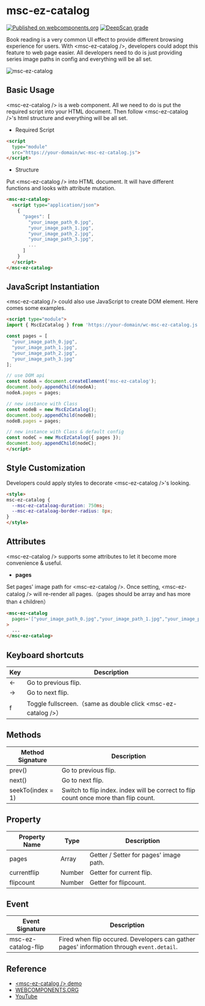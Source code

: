 # msc-ez-catalog

[![Published on webcomponents.org](https://img.shields.io/badge/webcomponents.org-published-blue.svg)](https://www.webcomponents.org/element/msc-ez-catalog) [![DeepScan grade](https://deepscan.io/api/teams/16372/projects/26551/branches/847170/badge/grade.svg)](https://deepscan.io/dashboard#view=project&tid=16372&pid=26551&bid=847170)

Book reading is a very common UI effect to provide different browsing experience for users. With &lt;msc-ez-catalog />, developers could adopt this feature to web page easier. All developers need to do is just providing series image paths in config and everything will be all set.

![msc-ez-catalog](https://github.com/meistudioli/msc-ez-catalog/assets/10822546/6412ea26-06f9-48e0-b65b-2c1d23da7cf8)

## Basic Usage

&lt;msc-ez-catalog /> is a web component. All we need to do is put the required script into your HTML document. Then follow &lt;msc-ez-catalog />'s html structure and everything will be all set.

- Required Script

```html
<script
  type="module"
  src="https://your-domain/wc-msc-ez-catalog.js">        
</script>
```

- Structure

Put &lt;msc-ez-catalog /> into HTML document. It will have different functions and looks with attribute mutation.

```html
<msc-ez-catalog>
  <script type="application/json">
    {
      "pages": [
        "your_image_path_0.jpg",
        "your_image_path_1.jpg",
        "your_image_path_2.jpg",
        "your_image_path_3.jpg",
        ...
      ]
    }
  </script>
</msc-ez-catalog>
```

## JavaScript Instantiation

&lt;msc-ez-catalog /> could also use JavaScript to create DOM element. Here comes some examples.

```html
<script type="module">
import { MscEzCatalog } from 'https://your-domain/wc-msc-ez-catalog.js';

const pages = [
  "your_image_path_0.jpg",
  "your_image_path_1.jpg",
  "your_image_path_2.jpg",
  "your_image_path_3.jpg"
];

// use DOM api
const nodeA = document.createElement('msc-ez-catalog');
document.body.appendChild(nodeA);
nodeA.pages = pages;

// new instance with Class
const nodeB = new MscEzCatalog();
document.body.appendChild(nodeB);
nodeB.pages = pages;

// new instance with Class & default config
const nodeC = new MscEzCatalog({ pages });
document.body.appendChild(nodeC);
</script>
```

## Style Customization

Developers could apply styles to decorate &lt;msc-ez-catalog />'s looking.

```html
<style>
msc-ez-catalog {
  --msc-ez-cataloag-duration: 750ms;
  --msc-ez-cataloag-border-radius: 8px;
}
</style>
```

## Attributes

&lt;msc-ez-catalog /> supports some attributes to let it become more convenience & useful.

- **pages**

Set pages' image path for &lt;msc-ez-catalog />. Once setting, &lt;msc-ez-catalog /> will re-render all pages.（pages should be array and has more than `4` children）

```html
<msc-ez-catalog
  pages='["your_image_path_0.jpg","your_image_path_1.jpg","your_image_path_2.jpg","your_image_path_3.jpg"]'
>
  ...
</msc-ez-catalog>
```

## Keyboard shortcuts

| Key | Description |
| ----------- | ----------- |
| ← | Go to previous flip. |
| → | Go to next flip. |
| f | Toggle fullscreen.（same as double click &lt;msc-ez-catalog />） |

## Methods

| Method Signature | Description |
| ----------- | ----------- |
| prev() | Go to previous flip. |
| next() | Go to next flip. |
| seekTo(index = 1) | Switch to flip index. index will be correct to flip count once more than flip count. |

## Property

| Property Name | Type | Description |
| ----------- | ----------- | ----------- |
| pages | Array | Getter / Setter for pages' image path. |
| currentflip | Number | Getter for current flip. |
| flipcount | Number | Getter for flipcount. |

## Event

| Event Signature | Description |
| ----------- | ----------- |
| msc-ez-catalog-flip | Fired when flip occured. Developers can gather pages' information through `event.detail`. |

## Reference
- [&lt;msc-ez-catalog /> demo](https://blog.lalacube.com/mei/webComponent_msc-ez-catalog.html)
- [WEBCOMPONENTS.ORG](https://www.webcomponents.org/element/msc-ez-catalog)
- [YouTube](https://youtu.be/IWm-iK5LwX4)




